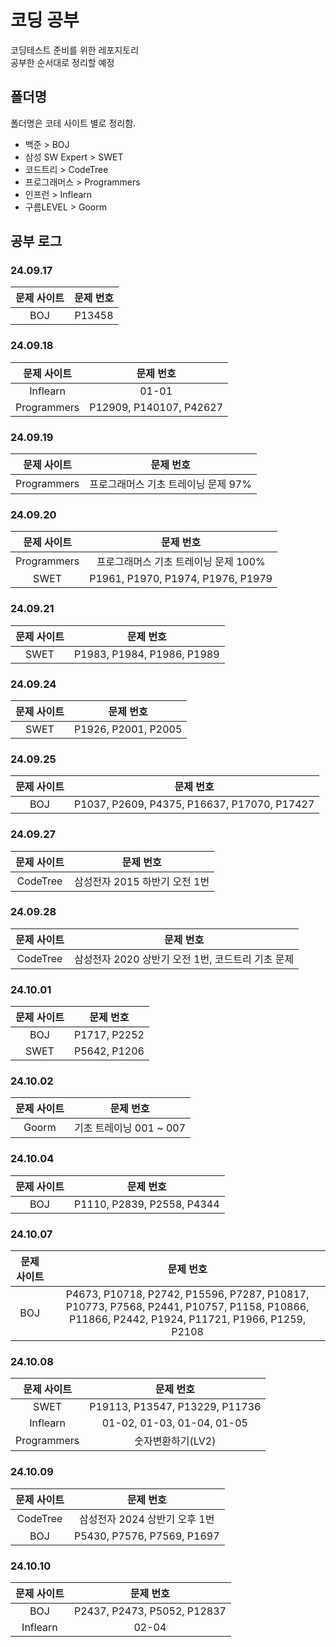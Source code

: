 # 코딩 공부
코딩테스트 준비를 위한 레포지토리 <br>
공부한 순서대로 정리할 예정

## 폴더명
폴더명은 코테 사이트 별로 정리함.
- 백준 > BOJ
- 삼성 SW Expert > SWET
- 코드트리 > CodeTree
- 프로그래머스 > Programmers
- 인프런 > Inflearn
- 구름LEVEL > Goorm

## 공부 로그
### 24.09.17
| 문제 사이트 | 문제 번호 |
| :---: | :---: |
| BOJ | P13458 |

### 24.09.18
| 문제 사이트 | 문제 번호 |
| :---: | :---: |
| Inflearn | 01-01 |
| Programmers | P12909, P140107, P42627 |

### 24.09.19
| 문제 사이트 | 문제 번호 |
| :---: | :---: |
| Programmers | 프로그래머스 기초 트레이닝 문제 97% |

### 24.09.20
| 문제 사이트 | 문제 번호 |
| :---: | :---: |
| Programmers | 프로그래머스 기초 트레이닝 문제 100% |
| SWET | P1961, P1970, P1974, P1976, P1979 |

### 24.09.21
| 문제 사이트 | 문제 번호 |
| :---: | :---: |
| SWET | P1983, P1984, P1986, P1989 |

### 24.09.24
| 문제 사이트 | 문제 번호 |
| :---: | :---: |
| SWET | P1926, P2001, P2005 |


### 24.09.25
| 문제 사이트 | 문제 번호 |
| :---: | :---: |
| BOJ | P1037, P2609, P4375, P16637, P17070, P17427 |

### 24.09.27
| 문제 사이트 | 문제 번호 |
| :---: | :---: |
| CodeTree | 삼성전자 2015 하반기 오전 1번 |

### 24.09.28
| 문제 사이트 | 문제 번호 |
| :---: | :---: |
| CodeTree | 삼성전자 2020 상반기 오전 1번, 코드트리 기초 문제 |

### 24.10.01
| 문제 사이트 | 문제 번호 |
| :---: | :---: |
| BOJ | P1717, P2252 |
| SWET | P5642, P1206 |

### 24.10.02
| 문제 사이트 | 문제 번호 |
| :---: | :---: |
| Goorm | 기초 트레이닝 001 ~ 007 |

### 24.10.04
| 문제 사이트 | 문제 번호 |
| :---: | :---: |
| BOJ | P1110, P2839, P2558, P4344 |

### 24.10.07
| 문제 사이트 | 문제 번호 |
| :---: | :---: |
| BOJ | P4673, P10718, P2742, P15596, P7287, P10817, P10773, P7568, P2441, P10757, P1158, P10866, P11866, P2442, P1924, P11721, P1966, P1259, P2108 |

### 24.10.08
| 문제 사이트 | 문제 번호 |
| :---: | :---: |
| SWET | P19113, P13547, P13229, P11736 |
| Inflearn | 01-02, 01-03, 01-04, 01-05 |
| Programmers | 숫자변환하기(LV2) |

### 24.10.09
| 문제 사이트 | 문제 번호 |
| :---: | :---: |
| CodeTree | 삼성전자 2024 상반기 오후 1번 |
| BOJ | P5430, P7576, P7569, P1697 |

### 24.10.10
| 문제 사이트 | 문제 번호 |
| :---: | :---: |
| BOJ | P2437, P2473, P5052, P12837 |
| Inflearn | 02-04 |
